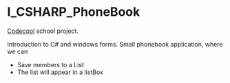 # I_CSHARP_PhoneBook

[Codecool](https://codecool.hu/) school project.

Introduction to C# and windows forms.
Small phonebook  application, where we can 

 - Save members to a List 
 - The list will appear in a listBox
